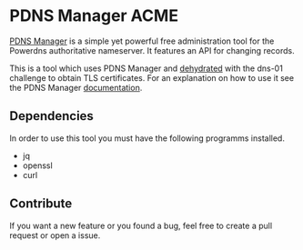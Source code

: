 # PDNS Manager ACME

[PDNS Manager](https://pdnsmanager.org) is a simple yet powerful free administration tool for the
Powerdns authoritative nameserver. It features an API for changing records.

This is a tool which uses PDNS Manager and [dehydrated](https://github.com/lukas2511/dehydrated)
with the dns-01 challenge to obtain TLS certificates. For an explanation on how to use it see the PDNS Manager [documentation](https://pdnsmanager.org/documentation/letsencrypt).

## Dependencies
In order to use this tool you must have the following programms installed.

* jq
* openssl
* curl

## Contribute
If you want a new feature or you found a bug, feel free to create a pull request or open a issue.
